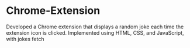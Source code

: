 # Chrome-Extension
Developed a Chrome extension that displays a random joke each time the extension icon is clicked. Implemented using HTML, CSS, and JavaScript, with jokes fetch
